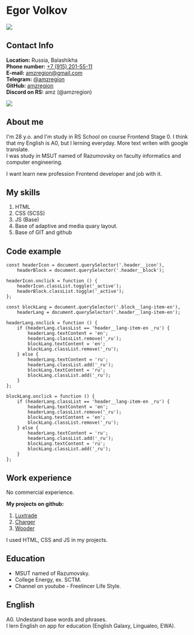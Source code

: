 # Egor Volkov

![](https://i.imgur.com/QfyCea1.jpg)

## Contact Info

**Location:** Russia, Balashikha  
**Phone number:** [+7 (915) 201-55-11](tel:+79152015511)  
**E-mail:** [amzregion@gmail.com](mailto:amzregion@gmail.com)  
**Telegram:** [@amzregion](https://t.me/amzregion)  
**GitHub:** [amzregion](https://github.com/amzregion)  
**Discord on RS:** amz (@amzregion)

![](https://i.imgur.com/bowtu0A.png)

## About me

I'm 28 y.o. and I'm study in RS School on course Frontend Stage 0. I think that my English is A0, but I lerning everyday. More text writen with google translate.  
I was study in MSUT named of Razumovsky on faculty informatics and computer engineering.

I want learn new profession Frontend developer and job with it.

## My skills

1. HTML
2. CSS (SCSS)
3. JS (Base)
4. Base of adaptive and media quary layout.
5. Base of GIT and github

## Code example

```
const headerIcon = document.querySelector('.header__icon'),
	headerBlock = document.querySelector('.header__block');

headerIcon.onclick = function () {
	headerIcon.classList.toggle('_active');
	headerBlock.classList.toggle('_active');
};

const blockLang = document.querySelector('.block__lang-item-en'),
	headerLang = document.querySelector('.header__lang-item-en');

headerLang.onclick = function () {
	if (headerLang.classList == 'header__lang-item-en _ru') {
		headerLang.textContent = 'en';
		headerLang.classList.remove('_ru');
		blockLang.textContent = 'en';
		blockLang.classList.remove('_ru');
	} else {
		headerLang.textContent = 'ru';
		headerLang.classList.add('_ru');
		blockLang.textContent = 'ru';
		blockLang.classList.add('_ru');
	}
};

blockLang.onclick = function () {
	if (headerLang.classList == 'header__lang-item-en _ru') {
		headerLang.textContent = 'en';
		headerLang.classList.remove('_ru');
		blockLang.textContent = 'en';
		blockLang.classList.remove('_ru');
	} else {
		headerLang.textContent = 'ru';
		headerLang.classList.add('_ru');
		blockLang.textContent = 'ru';
		blockLang.classList.add('_ru');
	}
};
```

## Work experience

No commercial experience.

**My projects on github:**

1. [Luxtrade](https://amzregion.github.io/Luxtrade/)
2. [Charger](https://amzregion.github.io/Charger/)
3. [Wooder](https://amzregion.github.io/Wooder/)

I used HTML, CSS and JS in my projects.

## Education

-   MSUT named of Razumovsky.
-   College Energy, ex. SCTM.
-   Channel on youtube - Freelincer Life Style.

## English

A0. Undestand base words and phrases.  
I lern English on app for education (English Galaxy, Lingualeo, EWA).
